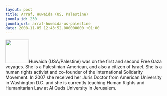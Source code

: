 ```yaml
---
layout: post
title: Arraf, Huwaida (US, Palestine)
joomla_id: 230
joomla_url: arraf-huwaida-us-palestine
date: 2008-11-05 12:43:52.000000000 +01:00
---
```

<img src="http://www.freegaza.org/uploads/passengers/file_a8a50fde74_Huwaida.jpg" width="75" />Huwaida (USA/Palestine) was on the first and second Free Gaza voyages. She is a Palestinian-American, and also a citizen of Israel. She is a human rights activist and co-founder of the International Solidarity Movement. In 2007 she received her Juris Doctor from American University in Washington D.C. and she is currently teaching Human Rights and Humanitarian Law at Al Quds University in Jerusalem.<p><a href=""></a></p>
